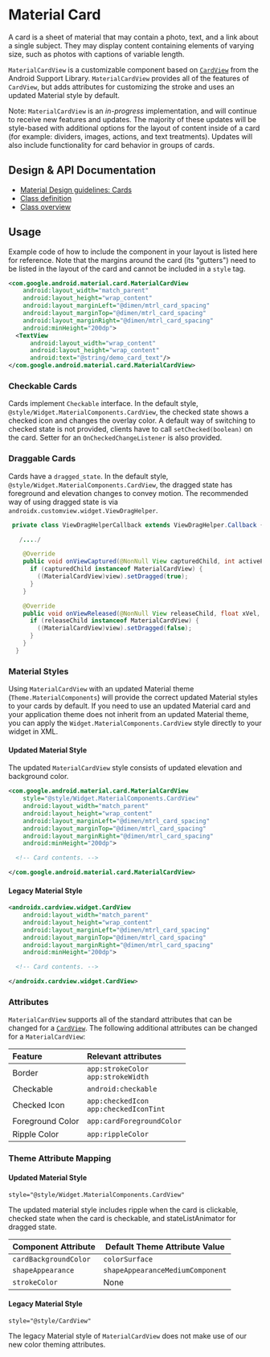<!--docs:
title: "Material Card"
layout: detail
section: components
excerpt: "Cards display content and actions on a single subject."
iconId: card
path: /catalog/material-card-view/
-->

# Material Card

A card is a sheet of material that may contain a photo, text, and a link about a
single subject. They may display content containing elements of varying size,
such as photos with captions of variable length.

`MaterialCardView` is a customizable component based on
[`CardView`](https://developer.android.com/reference/android/support/v7/widget/CardView.html)
from the Android Support Library. `MaterialCardView` provides all of the
features of `CardView`, but adds attributes for customizing the stroke and uses
an updated Material style by default.

Note: `MaterialCardView` is an _in-progress_ implementation, and will continue
to receive new features and updates. The majority of these updates will be
style-based with additional options for the layout of content inside of a card
(for example: dividers, images, actions, and text treatments). Updates will also
include functionality for card behavior in groups of cards.

## Design & API Documentation

-   [Material Design guidelines:
    Cards](https://material.io/go/design-cards)
    <!--{: .icon-list-item.icon-list-item--spec }-->
-   [Class
    definition](https://github.com/material-components/material-components-android/tree/master/lib/java/com.google.android.material.card/MaterialCardView.java)
    <!--{: .icon-list-item.icon-list-item--link }-->
-   [Class
    overview](https://developer.android.com/reference/com/google/android/material/card/MaterialCardView)
    <!--{: .icon-list-item.icon-list-item--link }--> <!--{: .icon-list }-->

## Usage

Example code of how to include the component in your layout is listed here
for reference. Note that the margins around the card (its "gutters") need to
be listed in the layout of the card and cannot be included in a `style` tag.

```xml
<com.google.android.material.card.MaterialCardView
    android:layout_width="match_parent"
    android:layout_height="wrap_content"
    android:layout_marginLeft="@dimen/mtrl_card_spacing"
    android:layout_marginTop="@dimen/mtrl_card_spacing"
    android:layout_marginRight="@dimen/mtrl_card_spacing"
    android:minHeight="200dp">
  <TextView
      android:layout_width="wrap_content"
      android:layout_height="wrap_content"
      android:text="@string/demo_card_text"/>
</com.google.android.material.card.MaterialCardView>
```

### Checkable Cards

Cards implement `Checkable` interface. In the default style,
`@style/Widget.MaterialComponents.CardView`, the checked state shows a checked
icon and changes the overlay color. A default way of switching to checked state
is not provided, clients have to call `setChecked(boolean)` on the card. Setter
for an `OnCheckedChangeListener` is also provided.

### Draggable Cards

Cards have a `dragged_state`. In the default style,
`@style/Widget.MaterialComponents.CardView`, the dragged state has foreground
and elevation changes to convey motion.
The recommended way of using dragged state is via
`androidx.customview.widget.ViewDragHelper`.

```java
 private class ViewDragHelperCallback extends ViewDragHelper.Callback {

   /..../

    @Override
    public void onViewCaptured(@NonNull View capturedChild, int activePointerId) {
      if (capturedChild instanceof MaterialCardView) {
        ((MaterialCardView)view).setDragged(true);
      }
    }

    @Override
    public void onViewReleased(@NonNull View releaseChild, float xVel, float yVel) {
      if (releaseChild instanceof MaterialCardView) {
        ((MaterialCardView)view).setDragged(false);
      }
    }
  }
```

### Material Styles

Using `MaterialCardView` with an updated Material theme
(`Theme.MaterialComponents`) will provide the correct updated Material styles to
your cards by default. If you need to use an updated Material card and your
application theme does not inherit from an updated Material theme, you can apply
the `Widget.MaterialComponents.CardView` style directly to your widget in XML.

#### Updated Material Style

The updated `MaterialCardView` style consists of updated elevation and
background color.

```xml
<com.google.android.material.card.MaterialCardView
    style="@style/Widget.MaterialComponents.CardView"
    android:layout_width="match_parent"
    android:layout_height="wrap_content"
    android:layout_marginLeft="@dimen/mtrl_card_spacing"
    android:layout_marginTop="@dimen/mtrl_card_spacing"
    android:layout_marginRight="@dimen/mtrl_card_spacing"
    android:minHeight="200dp">

  <!-- Card contents. -->

</com.google.android.material.card.MaterialCardView>
```

#### Legacy Material Style

```xml
<androidx.cardview.widget.CardView
    android:layout_width="match_parent"
    android:layout_height="wrap_content"
    android:layout_marginLeft="@dimen/mtrl_card_spacing"
    android:layout_marginTop="@dimen/mtrl_card_spacing"
    android:layout_marginRight="@dimen/mtrl_card_spacing"
    android:minHeight="200dp">

  <!-- Card contents. -->

</androidx.cardview.widget.CardView>
```

### Attributes

`MaterialCardView` supports all of the standard attributes that can be changed
for a
[`CardView`](https://developer.android.com/reference/android/support/v7/widget/CardView.html).
The following additional attributes can be changed for a `MaterialCardView`:

Feature          | Relevant attributes
:--------------- | :--------------------------------------------
Border           | `app:strokeColor`<br/>`app:strokeWidth`
Checkable        | `android:checkable`
Checked Icon     | `app:checkedIcon` <br/> `app:checkedIconTint`
Foreground Color | `app:cardForegroundColor`
Ripple Color     | `app:rippleColor`

### Theme Attribute Mapping

#### Updated Material Style

```
style="@style/Widget.MaterialComponents.CardView"
```

The updated material style includes ripple when the card is clickable, checked
state when the card is checkable, and stateListAnimator for dragged state.

Component Attribute   | Default Theme Attribute Value
--------------------- | --------------------------------
`cardBackgroundColor` | `colorSurface`
`shapeAppearance`     | `shapeAppearanceMediumComponent`
`strokeColor`         | None

#### Legacy Material Style

```
style="@style/CardView"
```

The legacy Material style of `MaterialCardView` does not make use of our new
color theming attributes.
